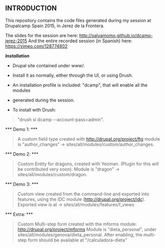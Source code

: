 INTRODUCTION
------------

  This repository contains the code files generated during my session at
  Drupalcamp Spain 2015, in Jerez de la Frontera.
  
  The slides for the session are here: http://salvamomo.github.io/dcamp-jerez-2015
  And the entire recorded session (in Spanish) here: https://vimeo.com/128774802


***Installation***

- Drupal site contained under www/.
- Install it as normally, either through the UI, or using Drush.
- An installation profile is included: "dcamp", that will enable all the modules
- generated during the session.

- To install with Drush:
> "drush si dcamp --account-pass=admin".


*** Demo 1: ***

> A custom field type created with http://drupal.org/project/ftg
> module is "author_changes" -> sites/all/modules/custom/author_changes.

*** Demo 2: ***

> Custom Entity for dragons, created with Yeoman. (Plugin for this will be contributed very soon).
> Module is "dragon" -> sites/all/modules/custom/dragon.

*** Demo 3: ***

> Custom view created from the command-line and exported into features,
> using the IDC module (http://drupal.org/project/idc).
> Exported view is at -> sites/all/modules/features/f_views

*** Extra: ***

> Custom Multi-step form created with the mforms module: http://drupal.org/project/mforms
> Module is "dieta_personal", under sites/all/modules/genova/dieta_personal.
> After enabling, the multi-step form should be available at "/calculadora-dieta"
